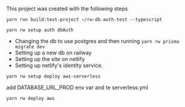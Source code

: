 This project was created with the following steps

```
yarn run build:test-project ~/rw-db-auth-test --typescript

yarn rw setup auth dbAuth
```

- Changing the db to use postgres and then running `yarn rw prisma migrate dev`
- Setting up a new db on railway
- Setting up the site on netlify
- Setting up netlify's identity service.

```
yarn rw setup deploy aws-serverless
```

add DATABASE_URL_PROD env var and te serverless.yml

```
yarn rw deploy aws
```
